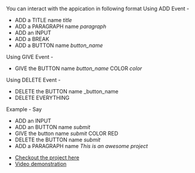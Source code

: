 You can interact with the appication in following format
Using ADD Event - 
- ADD a TITLE name _title_
- ADD a PARAGRAPH name _paragraph_
- ADD an INPUT
- ADD a BREAK
- ADD a BUTTON name _button_name_

Using GIVE Event - 
- GIVE the BUTTON name _button_name_ COLOR _color_

Using DELETE Event - 
- DELETE the BUTTON name _button_name
- DELETE EVERYTHING

Example -
Say 
- ADD an INPUT 
- ADD an BUTTON name _submit_
- GIVE the button name _submit_ COLOR RED
- DELETE the BUTTON name _submit_
- ADD a PARAGRAPH name _This is an awesome project_



<ul>
  <li>
    <a href="https://website-generator-using-voice.onrender.com">Checkout the project here</a>
  </li>
  <li>
   <a href="https://www.linkedin.com/posts/amnvrma_can-you-make-a-website-just-by-using-your-activity-6898254400083886080-4mrN">Video demonstration</a>
  </li>





<!-- # checkout the project here :- https://website-generator-using-voice.herokuapp.com/
# demonstration video link :- https://www.linkedin.com/posts/amnvrma_can-you-make-a-website-just-by-using-your-activity-6898254400083886080-4mrN -->
